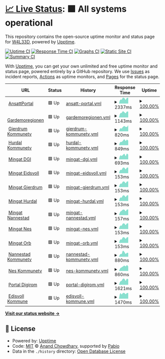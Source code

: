 # [📈 Live Status](https://W4L33D.github.io/DGIURLs): <!--live status--> **🟩 All systems operational**

This repository contains the open-source uptime monitor and status page for [W4L33D](https://W4L33D.github.io/DGIURLs), powered by [Upptime](https://github.com/upptime/upptime).

[![Uptime CI](https://github.com/W4L33D/DGIURLs/workflows/Uptime%20CI/badge.svg)](https://github.com/W4L33D/DGIURLs/actions?query=workflow%3A%22Uptime+CI%22)
[![Response Time CI](https://github.com/W4L33D/DGIURLs/workflows/Response%20Time%20CI/badge.svg)](https://github.com/W4L33D/DGIURLs/actions?query=workflow%3A%22Response+Time+CI%22)
[![Graphs CI](https://github.com/W4L33D/DGIURLs/workflows/Graphs%20CI/badge.svg)](https://github.com/W4L33D/DGIURLs/actions?query=workflow%3A%22Graphs+CI%22)
[![Static Site CI](https://github.com/W4L33D/DGIURLs/workflows/Static%20Site%20CI/badge.svg)](https://github.com/W4L33D/DGIURLs/actions?query=workflow%3A%22Static+Site+CI%22)
[![Summary CI](https://github.com/W4L33D/DGIURLs/workflows/Summary%20CI/badge.svg)](https://github.com/W4L33D/DGIURLs/actions?query=workflow%3A%22Summary+CI%22)

With [Upptime](https://upptime.js.org), you can get your own unlimited and free uptime monitor and status page, powered entirely by a GitHub repository. We use [Issues](https://github.com/W4L33D/DGIURLs/issues) as incident reports, [Actions](https://github.com/W4L33D/DGIURLs/actions) as uptime monitors, and [Pages](https://W4L33D.github.io/DGIURLs) for the status page.

<!--start: status pages-->
<!-- This summary is generated by Upptime (https://github.com/upptime/upptime) -->
<!-- Do not edit this manually, your changes will be overwritten -->
<!-- prettier-ignore -->
| URL | Status | History | Response Time | Uptime |
| --- | ------ | ------- | ------------- | ------ |
| <img alt="" src="https://icons.duckduckgo.com/ip3/ansattportal.dgi.no.ico" height="13"> [AnsattPortal](https://ansattportal.dgi.no/) | 🟩 Up | [ansatt-portal.yml](https://github.com/W4L33D/DGIURLs/commits/HEAD/history/ansatt-portal.yml) | <details><summary><img alt="Response time graph" src="./graphs/ansatt-portal/response-time-week.png" height="20"> 2337ms</summary><br><a href="https://W4L33D.github.io/DGIURLs/history/ansatt-portal"><img alt="Response time 2248" src="https://img.shields.io/endpoint?url=https%3A%2F%2Fraw.githubusercontent.com%2FW4L33D%2FDGIURLs%2FHEAD%2Fapi%2Fansatt-portal%2Fresponse-time.json"></a><br><a href="https://W4L33D.github.io/DGIURLs/history/ansatt-portal"><img alt="24-hour response time 1807" src="https://img.shields.io/endpoint?url=https%3A%2F%2Fraw.githubusercontent.com%2FW4L33D%2FDGIURLs%2FHEAD%2Fapi%2Fansatt-portal%2Fresponse-time-day.json"></a><br><a href="https://W4L33D.github.io/DGIURLs/history/ansatt-portal"><img alt="7-day response time 2337" src="https://img.shields.io/endpoint?url=https%3A%2F%2Fraw.githubusercontent.com%2FW4L33D%2FDGIURLs%2FHEAD%2Fapi%2Fansatt-portal%2Fresponse-time-week.json"></a><br><a href="https://W4L33D.github.io/DGIURLs/history/ansatt-portal"><img alt="30-day response time 2248" src="https://img.shields.io/endpoint?url=https%3A%2F%2Fraw.githubusercontent.com%2FW4L33D%2FDGIURLs%2FHEAD%2Fapi%2Fansatt-portal%2Fresponse-time-month.json"></a><br><a href="https://W4L33D.github.io/DGIURLs/history/ansatt-portal"><img alt="1-year response time 2248" src="https://img.shields.io/endpoint?url=https%3A%2F%2Fraw.githubusercontent.com%2FW4L33D%2FDGIURLs%2FHEAD%2Fapi%2Fansatt-portal%2Fresponse-time-year.json"></a></details> | <details><summary><a href="https://W4L33D.github.io/DGIURLs/history/ansatt-portal">100.00%</a></summary><a href="https://W4L33D.github.io/DGIURLs/history/ansatt-portal"><img alt="All-time uptime 100.00%" src="https://img.shields.io/endpoint?url=https%3A%2F%2Fraw.githubusercontent.com%2FW4L33D%2FDGIURLs%2FHEAD%2Fapi%2Fansatt-portal%2Fuptime.json"></a><br><a href="https://W4L33D.github.io/DGIURLs/history/ansatt-portal"><img alt="24-hour uptime 100.00%" src="https://img.shields.io/endpoint?url=https%3A%2F%2Fraw.githubusercontent.com%2FW4L33D%2FDGIURLs%2FHEAD%2Fapi%2Fansatt-portal%2Fuptime-day.json"></a><br><a href="https://W4L33D.github.io/DGIURLs/history/ansatt-portal"><img alt="7-day uptime 100.00%" src="https://img.shields.io/endpoint?url=https%3A%2F%2Fraw.githubusercontent.com%2FW4L33D%2FDGIURLs%2FHEAD%2Fapi%2Fansatt-portal%2Fuptime-week.json"></a><br><a href="https://W4L33D.github.io/DGIURLs/history/ansatt-portal"><img alt="30-day uptime 100.00%" src="https://img.shields.io/endpoint?url=https%3A%2F%2Fraw.githubusercontent.com%2FW4L33D%2FDGIURLs%2FHEAD%2Fapi%2Fansatt-portal%2Fuptime-month.json"></a><br><a href="https://W4L33D.github.io/DGIURLs/history/ansatt-portal"><img alt="1-year uptime 100.00%" src="https://img.shields.io/endpoint?url=https%3A%2F%2Fraw.githubusercontent.com%2FW4L33D%2FDGIURLs%2FHEAD%2Fapi%2Fansatt-portal%2Fuptime-year.json"></a></details>
| <img alt="" src="https://icons.duckduckgo.com/ip3/gardermoregionen.no.ico" height="13"> [Gardemoregionen](https://gardermoregionen.no/) | 🟩 Up | [gardemoregionen.yml](https://github.com/W4L33D/DGIURLs/commits/HEAD/history/gardemoregionen.yml) | <details><summary><img alt="Response time graph" src="./graphs/gardemoregionen/response-time-week.png" height="20"> 1143ms</summary><br><a href="https://W4L33D.github.io/DGIURLs/history/gardemoregionen"><img alt="Response time 1105" src="https://img.shields.io/endpoint?url=https%3A%2F%2Fraw.githubusercontent.com%2FW4L33D%2FDGIURLs%2FHEAD%2Fapi%2Fgardemoregionen%2Fresponse-time.json"></a><br><a href="https://W4L33D.github.io/DGIURLs/history/gardemoregionen"><img alt="24-hour response time 850" src="https://img.shields.io/endpoint?url=https%3A%2F%2Fraw.githubusercontent.com%2FW4L33D%2FDGIURLs%2FHEAD%2Fapi%2Fgardemoregionen%2Fresponse-time-day.json"></a><br><a href="https://W4L33D.github.io/DGIURLs/history/gardemoregionen"><img alt="7-day response time 1143" src="https://img.shields.io/endpoint?url=https%3A%2F%2Fraw.githubusercontent.com%2FW4L33D%2FDGIURLs%2FHEAD%2Fapi%2Fgardemoregionen%2Fresponse-time-week.json"></a><br><a href="https://W4L33D.github.io/DGIURLs/history/gardemoregionen"><img alt="30-day response time 1105" src="https://img.shields.io/endpoint?url=https%3A%2F%2Fraw.githubusercontent.com%2FW4L33D%2FDGIURLs%2FHEAD%2Fapi%2Fgardemoregionen%2Fresponse-time-month.json"></a><br><a href="https://W4L33D.github.io/DGIURLs/history/gardemoregionen"><img alt="1-year response time 1105" src="https://img.shields.io/endpoint?url=https%3A%2F%2Fraw.githubusercontent.com%2FW4L33D%2FDGIURLs%2FHEAD%2Fapi%2Fgardemoregionen%2Fresponse-time-year.json"></a></details> | <details><summary><a href="https://W4L33D.github.io/DGIURLs/history/gardemoregionen">100.00%</a></summary><a href="https://W4L33D.github.io/DGIURLs/history/gardemoregionen"><img alt="All-time uptime 100.00%" src="https://img.shields.io/endpoint?url=https%3A%2F%2Fraw.githubusercontent.com%2FW4L33D%2FDGIURLs%2FHEAD%2Fapi%2Fgardemoregionen%2Fuptime.json"></a><br><a href="https://W4L33D.github.io/DGIURLs/history/gardemoregionen"><img alt="24-hour uptime 100.00%" src="https://img.shields.io/endpoint?url=https%3A%2F%2Fraw.githubusercontent.com%2FW4L33D%2FDGIURLs%2FHEAD%2Fapi%2Fgardemoregionen%2Fuptime-day.json"></a><br><a href="https://W4L33D.github.io/DGIURLs/history/gardemoregionen"><img alt="7-day uptime 100.00%" src="https://img.shields.io/endpoint?url=https%3A%2F%2Fraw.githubusercontent.com%2FW4L33D%2FDGIURLs%2FHEAD%2Fapi%2Fgardemoregionen%2Fuptime-week.json"></a><br><a href="https://W4L33D.github.io/DGIURLs/history/gardemoregionen"><img alt="30-day uptime 100.00%" src="https://img.shields.io/endpoint?url=https%3A%2F%2Fraw.githubusercontent.com%2FW4L33D%2FDGIURLs%2FHEAD%2Fapi%2Fgardemoregionen%2Fuptime-month.json"></a><br><a href="https://W4L33D.github.io/DGIURLs/history/gardemoregionen"><img alt="1-year uptime 100.00%" src="https://img.shields.io/endpoint?url=https%3A%2F%2Fraw.githubusercontent.com%2FW4L33D%2FDGIURLs%2FHEAD%2Fapi%2Fgardemoregionen%2Fuptime-year.json"></a></details>
| <img alt="" src="https://icons.duckduckgo.com/ip3/gjerdrum.kommunetv.no.ico" height="13"> [Gjerdrum Kommunetv](https://Gjerdrum.kommunetv.no) | 🟩 Up | [gjerdrum-kommunetv.yml](https://github.com/W4L33D/DGIURLs/commits/HEAD/history/gjerdrum-kommunetv.yml) | <details><summary><img alt="Response time graph" src="./graphs/gjerdrum-kommunetv/response-time-week.png" height="20"> 820ms</summary><br><a href="https://W4L33D.github.io/DGIURLs/history/gjerdrum-kommunetv"><img alt="Response time 757" src="https://img.shields.io/endpoint?url=https%3A%2F%2Fraw.githubusercontent.com%2FW4L33D%2FDGIURLs%2FHEAD%2Fapi%2Fgjerdrum-kommunetv%2Fresponse-time.json"></a><br><a href="https://W4L33D.github.io/DGIURLs/history/gjerdrum-kommunetv"><img alt="24-hour response time 502" src="https://img.shields.io/endpoint?url=https%3A%2F%2Fraw.githubusercontent.com%2FW4L33D%2FDGIURLs%2FHEAD%2Fapi%2Fgjerdrum-kommunetv%2Fresponse-time-day.json"></a><br><a href="https://W4L33D.github.io/DGIURLs/history/gjerdrum-kommunetv"><img alt="7-day response time 820" src="https://img.shields.io/endpoint?url=https%3A%2F%2Fraw.githubusercontent.com%2FW4L33D%2FDGIURLs%2FHEAD%2Fapi%2Fgjerdrum-kommunetv%2Fresponse-time-week.json"></a><br><a href="https://W4L33D.github.io/DGIURLs/history/gjerdrum-kommunetv"><img alt="30-day response time 757" src="https://img.shields.io/endpoint?url=https%3A%2F%2Fraw.githubusercontent.com%2FW4L33D%2FDGIURLs%2FHEAD%2Fapi%2Fgjerdrum-kommunetv%2Fresponse-time-month.json"></a><br><a href="https://W4L33D.github.io/DGIURLs/history/gjerdrum-kommunetv"><img alt="1-year response time 757" src="https://img.shields.io/endpoint?url=https%3A%2F%2Fraw.githubusercontent.com%2FW4L33D%2FDGIURLs%2FHEAD%2Fapi%2Fgjerdrum-kommunetv%2Fresponse-time-year.json"></a></details> | <details><summary><a href="https://W4L33D.github.io/DGIURLs/history/gjerdrum-kommunetv">100.00%</a></summary><a href="https://W4L33D.github.io/DGIURLs/history/gjerdrum-kommunetv"><img alt="All-time uptime 100.00%" src="https://img.shields.io/endpoint?url=https%3A%2F%2Fraw.githubusercontent.com%2FW4L33D%2FDGIURLs%2FHEAD%2Fapi%2Fgjerdrum-kommunetv%2Fuptime.json"></a><br><a href="https://W4L33D.github.io/DGIURLs/history/gjerdrum-kommunetv"><img alt="24-hour uptime 100.00%" src="https://img.shields.io/endpoint?url=https%3A%2F%2Fraw.githubusercontent.com%2FW4L33D%2FDGIURLs%2FHEAD%2Fapi%2Fgjerdrum-kommunetv%2Fuptime-day.json"></a><br><a href="https://W4L33D.github.io/DGIURLs/history/gjerdrum-kommunetv"><img alt="7-day uptime 100.00%" src="https://img.shields.io/endpoint?url=https%3A%2F%2Fraw.githubusercontent.com%2FW4L33D%2FDGIURLs%2FHEAD%2Fapi%2Fgjerdrum-kommunetv%2Fuptime-week.json"></a><br><a href="https://W4L33D.github.io/DGIURLs/history/gjerdrum-kommunetv"><img alt="30-day uptime 100.00%" src="https://img.shields.io/endpoint?url=https%3A%2F%2Fraw.githubusercontent.com%2FW4L33D%2FDGIURLs%2FHEAD%2Fapi%2Fgjerdrum-kommunetv%2Fuptime-month.json"></a><br><a href="https://W4L33D.github.io/DGIURLs/history/gjerdrum-kommunetv"><img alt="1-year uptime 100.00%" src="https://img.shields.io/endpoint?url=https%3A%2F%2Fraw.githubusercontent.com%2FW4L33D%2FDGIURLs%2FHEAD%2Fapi%2Fgjerdrum-kommunetv%2Fuptime-year.json"></a></details>
| <img alt="" src="https://icons.duckduckgo.com/ip3/hurdal.kommunetv.no.ico" height="13"> [Hurdal Kommunetv](https://Hurdal.kommunetv.no) | 🟩 Up | [hurdal-kommunetv.yml](https://github.com/W4L33D/DGIURLs/commits/HEAD/history/hurdal-kommunetv.yml) | <details><summary><img alt="Response time graph" src="./graphs/hurdal-kommunetv/response-time-week.png" height="20"> 849ms</summary><br><a href="https://W4L33D.github.io/DGIURLs/history/hurdal-kommunetv"><img alt="Response time 806" src="https://img.shields.io/endpoint?url=https%3A%2F%2Fraw.githubusercontent.com%2FW4L33D%2FDGIURLs%2FHEAD%2Fapi%2Fhurdal-kommunetv%2Fresponse-time.json"></a><br><a href="https://W4L33D.github.io/DGIURLs/history/hurdal-kommunetv"><img alt="24-hour response time 630" src="https://img.shields.io/endpoint?url=https%3A%2F%2Fraw.githubusercontent.com%2FW4L33D%2FDGIURLs%2FHEAD%2Fapi%2Fhurdal-kommunetv%2Fresponse-time-day.json"></a><br><a href="https://W4L33D.github.io/DGIURLs/history/hurdal-kommunetv"><img alt="7-day response time 849" src="https://img.shields.io/endpoint?url=https%3A%2F%2Fraw.githubusercontent.com%2FW4L33D%2FDGIURLs%2FHEAD%2Fapi%2Fhurdal-kommunetv%2Fresponse-time-week.json"></a><br><a href="https://W4L33D.github.io/DGIURLs/history/hurdal-kommunetv"><img alt="30-day response time 806" src="https://img.shields.io/endpoint?url=https%3A%2F%2Fraw.githubusercontent.com%2FW4L33D%2FDGIURLs%2FHEAD%2Fapi%2Fhurdal-kommunetv%2Fresponse-time-month.json"></a><br><a href="https://W4L33D.github.io/DGIURLs/history/hurdal-kommunetv"><img alt="1-year response time 806" src="https://img.shields.io/endpoint?url=https%3A%2F%2Fraw.githubusercontent.com%2FW4L33D%2FDGIURLs%2FHEAD%2Fapi%2Fhurdal-kommunetv%2Fresponse-time-year.json"></a></details> | <details><summary><a href="https://W4L33D.github.io/DGIURLs/history/hurdal-kommunetv">100.00%</a></summary><a href="https://W4L33D.github.io/DGIURLs/history/hurdal-kommunetv"><img alt="All-time uptime 100.00%" src="https://img.shields.io/endpoint?url=https%3A%2F%2Fraw.githubusercontent.com%2FW4L33D%2FDGIURLs%2FHEAD%2Fapi%2Fhurdal-kommunetv%2Fuptime.json"></a><br><a href="https://W4L33D.github.io/DGIURLs/history/hurdal-kommunetv"><img alt="24-hour uptime 100.00%" src="https://img.shields.io/endpoint?url=https%3A%2F%2Fraw.githubusercontent.com%2FW4L33D%2FDGIURLs%2FHEAD%2Fapi%2Fhurdal-kommunetv%2Fuptime-day.json"></a><br><a href="https://W4L33D.github.io/DGIURLs/history/hurdal-kommunetv"><img alt="7-day uptime 100.00%" src="https://img.shields.io/endpoint?url=https%3A%2F%2Fraw.githubusercontent.com%2FW4L33D%2FDGIURLs%2FHEAD%2Fapi%2Fhurdal-kommunetv%2Fuptime-week.json"></a><br><a href="https://W4L33D.github.io/DGIURLs/history/hurdal-kommunetv"><img alt="30-day uptime 100.00%" src="https://img.shields.io/endpoint?url=https%3A%2F%2Fraw.githubusercontent.com%2FW4L33D%2FDGIURLs%2FHEAD%2Fapi%2Fhurdal-kommunetv%2Fuptime-month.json"></a><br><a href="https://W4L33D.github.io/DGIURLs/history/hurdal-kommunetv"><img alt="1-year uptime 100.00%" src="https://img.shields.io/endpoint?url=https%3A%2F%2Fraw.githubusercontent.com%2FW4L33D%2FDGIURLs%2FHEAD%2Fapi%2Fhurdal-kommunetv%2Fuptime-year.json"></a></details>
| <img alt="" src="https://icons.duckduckgo.com/ip3/mingat.dgi.no.ico" height="13"> [Mingat DGI](https://mingat.dgi.no/GatGoDGI/api/v1/ping) | 🟩 Up | [mingat-dgi.yml](https://github.com/W4L33D/DGIURLs/commits/HEAD/history/mingat-dgi.yml) | <details><summary><img alt="Response time graph" src="./graphs/mingat-dgi/response-time-week.png" height="20"> 693ms</summary><br><a href="https://W4L33D.github.io/DGIURLs/history/mingat-dgi"><img alt="Response time 691" src="https://img.shields.io/endpoint?url=https%3A%2F%2Fraw.githubusercontent.com%2FW4L33D%2FDGIURLs%2FHEAD%2Fapi%2Fmingat-dgi%2Fresponse-time.json"></a><br><a href="https://W4L33D.github.io/DGIURLs/history/mingat-dgi"><img alt="24-hour response time 530" src="https://img.shields.io/endpoint?url=https%3A%2F%2Fraw.githubusercontent.com%2FW4L33D%2FDGIURLs%2FHEAD%2Fapi%2Fmingat-dgi%2Fresponse-time-day.json"></a><br><a href="https://W4L33D.github.io/DGIURLs/history/mingat-dgi"><img alt="7-day response time 693" src="https://img.shields.io/endpoint?url=https%3A%2F%2Fraw.githubusercontent.com%2FW4L33D%2FDGIURLs%2FHEAD%2Fapi%2Fmingat-dgi%2Fresponse-time-week.json"></a><br><a href="https://W4L33D.github.io/DGIURLs/history/mingat-dgi"><img alt="30-day response time 691" src="https://img.shields.io/endpoint?url=https%3A%2F%2Fraw.githubusercontent.com%2FW4L33D%2FDGIURLs%2FHEAD%2Fapi%2Fmingat-dgi%2Fresponse-time-month.json"></a><br><a href="https://W4L33D.github.io/DGIURLs/history/mingat-dgi"><img alt="1-year response time 691" src="https://img.shields.io/endpoint?url=https%3A%2F%2Fraw.githubusercontent.com%2FW4L33D%2FDGIURLs%2FHEAD%2Fapi%2Fmingat-dgi%2Fresponse-time-year.json"></a></details> | <details><summary><a href="https://W4L33D.github.io/DGIURLs/history/mingat-dgi">100.00%</a></summary><a href="https://W4L33D.github.io/DGIURLs/history/mingat-dgi"><img alt="All-time uptime 100.00%" src="https://img.shields.io/endpoint?url=https%3A%2F%2Fraw.githubusercontent.com%2FW4L33D%2FDGIURLs%2FHEAD%2Fapi%2Fmingat-dgi%2Fuptime.json"></a><br><a href="https://W4L33D.github.io/DGIURLs/history/mingat-dgi"><img alt="24-hour uptime 100.00%" src="https://img.shields.io/endpoint?url=https%3A%2F%2Fraw.githubusercontent.com%2FW4L33D%2FDGIURLs%2FHEAD%2Fapi%2Fmingat-dgi%2Fuptime-day.json"></a><br><a href="https://W4L33D.github.io/DGIURLs/history/mingat-dgi"><img alt="7-day uptime 100.00%" src="https://img.shields.io/endpoint?url=https%3A%2F%2Fraw.githubusercontent.com%2FW4L33D%2FDGIURLs%2FHEAD%2Fapi%2Fmingat-dgi%2Fuptime-week.json"></a><br><a href="https://W4L33D.github.io/DGIURLs/history/mingat-dgi"><img alt="30-day uptime 100.00%" src="https://img.shields.io/endpoint?url=https%3A%2F%2Fraw.githubusercontent.com%2FW4L33D%2FDGIURLs%2FHEAD%2Fapi%2Fmingat-dgi%2Fuptime-month.json"></a><br><a href="https://W4L33D.github.io/DGIURLs/history/mingat-dgi"><img alt="1-year uptime 100.00%" src="https://img.shields.io/endpoint?url=https%3A%2F%2Fraw.githubusercontent.com%2FW4L33D%2FDGIURLs%2FHEAD%2Fapi%2Fmingat-dgi%2Fuptime-year.json"></a></details>
| <img alt="" src="https://icons.duckduckgo.com/ip3/mingat.dgi.no.ico" height="13"> [Mingat Eidsvoll](https://mingat.dgi.no/GatGoEid/api/v1/ping) | 🟩 Up | [mingat-eidsvoll.yml](https://github.com/W4L33D/DGIURLs/commits/HEAD/history/mingat-eidsvoll.yml) | <details><summary><img alt="Response time graph" src="./graphs/mingat-eidsvoll/response-time-week.png" height="20"> 153ms</summary><br><a href="https://W4L33D.github.io/DGIURLs/history/mingat-eidsvoll"><img alt="Response time 143" src="https://img.shields.io/endpoint?url=https%3A%2F%2Fraw.githubusercontent.com%2FW4L33D%2FDGIURLs%2FHEAD%2Fapi%2Fmingat-eidsvoll%2Fresponse-time.json"></a><br><a href="https://W4L33D.github.io/DGIURLs/history/mingat-eidsvoll"><img alt="24-hour response time 128" src="https://img.shields.io/endpoint?url=https%3A%2F%2Fraw.githubusercontent.com%2FW4L33D%2FDGIURLs%2FHEAD%2Fapi%2Fmingat-eidsvoll%2Fresponse-time-day.json"></a><br><a href="https://W4L33D.github.io/DGIURLs/history/mingat-eidsvoll"><img alt="7-day response time 153" src="https://img.shields.io/endpoint?url=https%3A%2F%2Fraw.githubusercontent.com%2FW4L33D%2FDGIURLs%2FHEAD%2Fapi%2Fmingat-eidsvoll%2Fresponse-time-week.json"></a><br><a href="https://W4L33D.github.io/DGIURLs/history/mingat-eidsvoll"><img alt="30-day response time 143" src="https://img.shields.io/endpoint?url=https%3A%2F%2Fraw.githubusercontent.com%2FW4L33D%2FDGIURLs%2FHEAD%2Fapi%2Fmingat-eidsvoll%2Fresponse-time-month.json"></a><br><a href="https://W4L33D.github.io/DGIURLs/history/mingat-eidsvoll"><img alt="1-year response time 143" src="https://img.shields.io/endpoint?url=https%3A%2F%2Fraw.githubusercontent.com%2FW4L33D%2FDGIURLs%2FHEAD%2Fapi%2Fmingat-eidsvoll%2Fresponse-time-year.json"></a></details> | <details><summary><a href="https://W4L33D.github.io/DGIURLs/history/mingat-eidsvoll">100.00%</a></summary><a href="https://W4L33D.github.io/DGIURLs/history/mingat-eidsvoll"><img alt="All-time uptime 100.00%" src="https://img.shields.io/endpoint?url=https%3A%2F%2Fraw.githubusercontent.com%2FW4L33D%2FDGIURLs%2FHEAD%2Fapi%2Fmingat-eidsvoll%2Fuptime.json"></a><br><a href="https://W4L33D.github.io/DGIURLs/history/mingat-eidsvoll"><img alt="24-hour uptime 100.00%" src="https://img.shields.io/endpoint?url=https%3A%2F%2Fraw.githubusercontent.com%2FW4L33D%2FDGIURLs%2FHEAD%2Fapi%2Fmingat-eidsvoll%2Fuptime-day.json"></a><br><a href="https://W4L33D.github.io/DGIURLs/history/mingat-eidsvoll"><img alt="7-day uptime 100.00%" src="https://img.shields.io/endpoint?url=https%3A%2F%2Fraw.githubusercontent.com%2FW4L33D%2FDGIURLs%2FHEAD%2Fapi%2Fmingat-eidsvoll%2Fuptime-week.json"></a><br><a href="https://W4L33D.github.io/DGIURLs/history/mingat-eidsvoll"><img alt="30-day uptime 100.00%" src="https://img.shields.io/endpoint?url=https%3A%2F%2Fraw.githubusercontent.com%2FW4L33D%2FDGIURLs%2FHEAD%2Fapi%2Fmingat-eidsvoll%2Fuptime-month.json"></a><br><a href="https://W4L33D.github.io/DGIURLs/history/mingat-eidsvoll"><img alt="1-year uptime 100.00%" src="https://img.shields.io/endpoint?url=https%3A%2F%2Fraw.githubusercontent.com%2FW4L33D%2FDGIURLs%2FHEAD%2Fapi%2Fmingat-eidsvoll%2Fuptime-year.json"></a></details>
| <img alt="" src="https://icons.duckduckgo.com/ip3/mingat.dgi.no.ico" height="13"> [Mingat Gjerdrum](https://mingat.dgi.no/GatGoGje/api/v1/ping) | 🟩 Up | [mingat-gjerdrum.yml](https://github.com/W4L33D/DGIURLs/commits/HEAD/history/mingat-gjerdrum.yml) | <details><summary><img alt="Response time graph" src="./graphs/mingat-gjerdrum/response-time-week.png" height="20"> 153ms</summary><br><a href="https://W4L33D.github.io/DGIURLs/history/mingat-gjerdrum"><img alt="Response time 143" src="https://img.shields.io/endpoint?url=https%3A%2F%2Fraw.githubusercontent.com%2FW4L33D%2FDGIURLs%2FHEAD%2Fapi%2Fmingat-gjerdrum%2Fresponse-time.json"></a><br><a href="https://W4L33D.github.io/DGIURLs/history/mingat-gjerdrum"><img alt="24-hour response time 126" src="https://img.shields.io/endpoint?url=https%3A%2F%2Fraw.githubusercontent.com%2FW4L33D%2FDGIURLs%2FHEAD%2Fapi%2Fmingat-gjerdrum%2Fresponse-time-day.json"></a><br><a href="https://W4L33D.github.io/DGIURLs/history/mingat-gjerdrum"><img alt="7-day response time 153" src="https://img.shields.io/endpoint?url=https%3A%2F%2Fraw.githubusercontent.com%2FW4L33D%2FDGIURLs%2FHEAD%2Fapi%2Fmingat-gjerdrum%2Fresponse-time-week.json"></a><br><a href="https://W4L33D.github.io/DGIURLs/history/mingat-gjerdrum"><img alt="30-day response time 143" src="https://img.shields.io/endpoint?url=https%3A%2F%2Fraw.githubusercontent.com%2FW4L33D%2FDGIURLs%2FHEAD%2Fapi%2Fmingat-gjerdrum%2Fresponse-time-month.json"></a><br><a href="https://W4L33D.github.io/DGIURLs/history/mingat-gjerdrum"><img alt="1-year response time 143" src="https://img.shields.io/endpoint?url=https%3A%2F%2Fraw.githubusercontent.com%2FW4L33D%2FDGIURLs%2FHEAD%2Fapi%2Fmingat-gjerdrum%2Fresponse-time-year.json"></a></details> | <details><summary><a href="https://W4L33D.github.io/DGIURLs/history/mingat-gjerdrum">100.00%</a></summary><a href="https://W4L33D.github.io/DGIURLs/history/mingat-gjerdrum"><img alt="All-time uptime 100.00%" src="https://img.shields.io/endpoint?url=https%3A%2F%2Fraw.githubusercontent.com%2FW4L33D%2FDGIURLs%2FHEAD%2Fapi%2Fmingat-gjerdrum%2Fuptime.json"></a><br><a href="https://W4L33D.github.io/DGIURLs/history/mingat-gjerdrum"><img alt="24-hour uptime 100.00%" src="https://img.shields.io/endpoint?url=https%3A%2F%2Fraw.githubusercontent.com%2FW4L33D%2FDGIURLs%2FHEAD%2Fapi%2Fmingat-gjerdrum%2Fuptime-day.json"></a><br><a href="https://W4L33D.github.io/DGIURLs/history/mingat-gjerdrum"><img alt="7-day uptime 100.00%" src="https://img.shields.io/endpoint?url=https%3A%2F%2Fraw.githubusercontent.com%2FW4L33D%2FDGIURLs%2FHEAD%2Fapi%2Fmingat-gjerdrum%2Fuptime-week.json"></a><br><a href="https://W4L33D.github.io/DGIURLs/history/mingat-gjerdrum"><img alt="30-day uptime 100.00%" src="https://img.shields.io/endpoint?url=https%3A%2F%2Fraw.githubusercontent.com%2FW4L33D%2FDGIURLs%2FHEAD%2Fapi%2Fmingat-gjerdrum%2Fuptime-month.json"></a><br><a href="https://W4L33D.github.io/DGIURLs/history/mingat-gjerdrum"><img alt="1-year uptime 100.00%" src="https://img.shields.io/endpoint?url=https%3A%2F%2Fraw.githubusercontent.com%2FW4L33D%2FDGIURLs%2FHEAD%2Fapi%2Fmingat-gjerdrum%2Fuptime-year.json"></a></details>
| <img alt="" src="https://icons.duckduckgo.com/ip3/mingat.dgi.no.ico" height="13"> [Mingat Hurdal](https://mingat.dgi.no/GatGoHur/api/v1/ping) | 🟩 Up | [mingat-hurdal.yml](https://github.com/W4L33D/DGIURLs/commits/HEAD/history/mingat-hurdal.yml) | <details><summary><img alt="Response time graph" src="./graphs/mingat-hurdal/response-time-week.png" height="20"> 153ms</summary><br><a href="https://W4L33D.github.io/DGIURLs/history/mingat-hurdal"><img alt="Response time 144" src="https://img.shields.io/endpoint?url=https%3A%2F%2Fraw.githubusercontent.com%2FW4L33D%2FDGIURLs%2FHEAD%2Fapi%2Fmingat-hurdal%2Fresponse-time.json"></a><br><a href="https://W4L33D.github.io/DGIURLs/history/mingat-hurdal"><img alt="24-hour response time 127" src="https://img.shields.io/endpoint?url=https%3A%2F%2Fraw.githubusercontent.com%2FW4L33D%2FDGIURLs%2FHEAD%2Fapi%2Fmingat-hurdal%2Fresponse-time-day.json"></a><br><a href="https://W4L33D.github.io/DGIURLs/history/mingat-hurdal"><img alt="7-day response time 153" src="https://img.shields.io/endpoint?url=https%3A%2F%2Fraw.githubusercontent.com%2FW4L33D%2FDGIURLs%2FHEAD%2Fapi%2Fmingat-hurdal%2Fresponse-time-week.json"></a><br><a href="https://W4L33D.github.io/DGIURLs/history/mingat-hurdal"><img alt="30-day response time 144" src="https://img.shields.io/endpoint?url=https%3A%2F%2Fraw.githubusercontent.com%2FW4L33D%2FDGIURLs%2FHEAD%2Fapi%2Fmingat-hurdal%2Fresponse-time-month.json"></a><br><a href="https://W4L33D.github.io/DGIURLs/history/mingat-hurdal"><img alt="1-year response time 144" src="https://img.shields.io/endpoint?url=https%3A%2F%2Fraw.githubusercontent.com%2FW4L33D%2FDGIURLs%2FHEAD%2Fapi%2Fmingat-hurdal%2Fresponse-time-year.json"></a></details> | <details><summary><a href="https://W4L33D.github.io/DGIURLs/history/mingat-hurdal">100.00%</a></summary><a href="https://W4L33D.github.io/DGIURLs/history/mingat-hurdal"><img alt="All-time uptime 100.00%" src="https://img.shields.io/endpoint?url=https%3A%2F%2Fraw.githubusercontent.com%2FW4L33D%2FDGIURLs%2FHEAD%2Fapi%2Fmingat-hurdal%2Fuptime.json"></a><br><a href="https://W4L33D.github.io/DGIURLs/history/mingat-hurdal"><img alt="24-hour uptime 100.00%" src="https://img.shields.io/endpoint?url=https%3A%2F%2Fraw.githubusercontent.com%2FW4L33D%2FDGIURLs%2FHEAD%2Fapi%2Fmingat-hurdal%2Fuptime-day.json"></a><br><a href="https://W4L33D.github.io/DGIURLs/history/mingat-hurdal"><img alt="7-day uptime 100.00%" src="https://img.shields.io/endpoint?url=https%3A%2F%2Fraw.githubusercontent.com%2FW4L33D%2FDGIURLs%2FHEAD%2Fapi%2Fmingat-hurdal%2Fuptime-week.json"></a><br><a href="https://W4L33D.github.io/DGIURLs/history/mingat-hurdal"><img alt="30-day uptime 100.00%" src="https://img.shields.io/endpoint?url=https%3A%2F%2Fraw.githubusercontent.com%2FW4L33D%2FDGIURLs%2FHEAD%2Fapi%2Fmingat-hurdal%2Fuptime-month.json"></a><br><a href="https://W4L33D.github.io/DGIURLs/history/mingat-hurdal"><img alt="1-year uptime 100.00%" src="https://img.shields.io/endpoint?url=https%3A%2F%2Fraw.githubusercontent.com%2FW4L33D%2FDGIURLs%2FHEAD%2Fapi%2Fmingat-hurdal%2Fuptime-year.json"></a></details>
| <img alt="" src="https://icons.duckduckgo.com/ip3/mingat.dgi.no.ico" height="13"> [Mingat Nannestad](https://mingat.dgi.no/GatGoNan/api/v1/ping) | 🟩 Up | [mingat-nannestad.yml](https://github.com/W4L33D/DGIURLs/commits/HEAD/history/mingat-nannestad.yml) | <details><summary><img alt="Response time graph" src="./graphs/mingat-nannestad/response-time-week.png" height="20"> 157ms</summary><br><a href="https://W4L33D.github.io/DGIURLs/history/mingat-nannestad"><img alt="Response time 145" src="https://img.shields.io/endpoint?url=https%3A%2F%2Fraw.githubusercontent.com%2FW4L33D%2FDGIURLs%2FHEAD%2Fapi%2Fmingat-nannestad%2Fresponse-time.json"></a><br><a href="https://W4L33D.github.io/DGIURLs/history/mingat-nannestad"><img alt="24-hour response time 126" src="https://img.shields.io/endpoint?url=https%3A%2F%2Fraw.githubusercontent.com%2FW4L33D%2FDGIURLs%2FHEAD%2Fapi%2Fmingat-nannestad%2Fresponse-time-day.json"></a><br><a href="https://W4L33D.github.io/DGIURLs/history/mingat-nannestad"><img alt="7-day response time 157" src="https://img.shields.io/endpoint?url=https%3A%2F%2Fraw.githubusercontent.com%2FW4L33D%2FDGIURLs%2FHEAD%2Fapi%2Fmingat-nannestad%2Fresponse-time-week.json"></a><br><a href="https://W4L33D.github.io/DGIURLs/history/mingat-nannestad"><img alt="30-day response time 145" src="https://img.shields.io/endpoint?url=https%3A%2F%2Fraw.githubusercontent.com%2FW4L33D%2FDGIURLs%2FHEAD%2Fapi%2Fmingat-nannestad%2Fresponse-time-month.json"></a><br><a href="https://W4L33D.github.io/DGIURLs/history/mingat-nannestad"><img alt="1-year response time 145" src="https://img.shields.io/endpoint?url=https%3A%2F%2Fraw.githubusercontent.com%2FW4L33D%2FDGIURLs%2FHEAD%2Fapi%2Fmingat-nannestad%2Fresponse-time-year.json"></a></details> | <details><summary><a href="https://W4L33D.github.io/DGIURLs/history/mingat-nannestad">100.00%</a></summary><a href="https://W4L33D.github.io/DGIURLs/history/mingat-nannestad"><img alt="All-time uptime 100.00%" src="https://img.shields.io/endpoint?url=https%3A%2F%2Fraw.githubusercontent.com%2FW4L33D%2FDGIURLs%2FHEAD%2Fapi%2Fmingat-nannestad%2Fuptime.json"></a><br><a href="https://W4L33D.github.io/DGIURLs/history/mingat-nannestad"><img alt="24-hour uptime 100.00%" src="https://img.shields.io/endpoint?url=https%3A%2F%2Fraw.githubusercontent.com%2FW4L33D%2FDGIURLs%2FHEAD%2Fapi%2Fmingat-nannestad%2Fuptime-day.json"></a><br><a href="https://W4L33D.github.io/DGIURLs/history/mingat-nannestad"><img alt="7-day uptime 100.00%" src="https://img.shields.io/endpoint?url=https%3A%2F%2Fraw.githubusercontent.com%2FW4L33D%2FDGIURLs%2FHEAD%2Fapi%2Fmingat-nannestad%2Fuptime-week.json"></a><br><a href="https://W4L33D.github.io/DGIURLs/history/mingat-nannestad"><img alt="30-day uptime 100.00%" src="https://img.shields.io/endpoint?url=https%3A%2F%2Fraw.githubusercontent.com%2FW4L33D%2FDGIURLs%2FHEAD%2Fapi%2Fmingat-nannestad%2Fuptime-month.json"></a><br><a href="https://W4L33D.github.io/DGIURLs/history/mingat-nannestad"><img alt="1-year uptime 100.00%" src="https://img.shields.io/endpoint?url=https%3A%2F%2Fraw.githubusercontent.com%2FW4L33D%2FDGIURLs%2FHEAD%2Fapi%2Fmingat-nannestad%2Fuptime-year.json"></a></details>
| <img alt="" src="https://icons.duckduckgo.com/ip3/mingat.dgi.no.ico" height="13"> [Mingat Nes](https://mingat.dgi.no/GatGoNes/api/v1/ping) | 🟩 Up | [mingat-nes.yml](https://github.com/W4L33D/DGIURLs/commits/HEAD/history/mingat-nes.yml) | <details><summary><img alt="Response time graph" src="./graphs/mingat-nes/response-time-week.png" height="20"> 153ms</summary><br><a href="https://W4L33D.github.io/DGIURLs/history/mingat-nes"><img alt="Response time 145" src="https://img.shields.io/endpoint?url=https%3A%2F%2Fraw.githubusercontent.com%2FW4L33D%2FDGIURLs%2FHEAD%2Fapi%2Fmingat-nes%2Fresponse-time.json"></a><br><a href="https://W4L33D.github.io/DGIURLs/history/mingat-nes"><img alt="24-hour response time 126" src="https://img.shields.io/endpoint?url=https%3A%2F%2Fraw.githubusercontent.com%2FW4L33D%2FDGIURLs%2FHEAD%2Fapi%2Fmingat-nes%2Fresponse-time-day.json"></a><br><a href="https://W4L33D.github.io/DGIURLs/history/mingat-nes"><img alt="7-day response time 153" src="https://img.shields.io/endpoint?url=https%3A%2F%2Fraw.githubusercontent.com%2FW4L33D%2FDGIURLs%2FHEAD%2Fapi%2Fmingat-nes%2Fresponse-time-week.json"></a><br><a href="https://W4L33D.github.io/DGIURLs/history/mingat-nes"><img alt="30-day response time 145" src="https://img.shields.io/endpoint?url=https%3A%2F%2Fraw.githubusercontent.com%2FW4L33D%2FDGIURLs%2FHEAD%2Fapi%2Fmingat-nes%2Fresponse-time-month.json"></a><br><a href="https://W4L33D.github.io/DGIURLs/history/mingat-nes"><img alt="1-year response time 145" src="https://img.shields.io/endpoint?url=https%3A%2F%2Fraw.githubusercontent.com%2FW4L33D%2FDGIURLs%2FHEAD%2Fapi%2Fmingat-nes%2Fresponse-time-year.json"></a></details> | <details><summary><a href="https://W4L33D.github.io/DGIURLs/history/mingat-nes">100.00%</a></summary><a href="https://W4L33D.github.io/DGIURLs/history/mingat-nes"><img alt="All-time uptime 100.00%" src="https://img.shields.io/endpoint?url=https%3A%2F%2Fraw.githubusercontent.com%2FW4L33D%2FDGIURLs%2FHEAD%2Fapi%2Fmingat-nes%2Fuptime.json"></a><br><a href="https://W4L33D.github.io/DGIURLs/history/mingat-nes"><img alt="24-hour uptime 100.00%" src="https://img.shields.io/endpoint?url=https%3A%2F%2Fraw.githubusercontent.com%2FW4L33D%2FDGIURLs%2FHEAD%2Fapi%2Fmingat-nes%2Fuptime-day.json"></a><br><a href="https://W4L33D.github.io/DGIURLs/history/mingat-nes"><img alt="7-day uptime 100.00%" src="https://img.shields.io/endpoint?url=https%3A%2F%2Fraw.githubusercontent.com%2FW4L33D%2FDGIURLs%2FHEAD%2Fapi%2Fmingat-nes%2Fuptime-week.json"></a><br><a href="https://W4L33D.github.io/DGIURLs/history/mingat-nes"><img alt="30-day uptime 100.00%" src="https://img.shields.io/endpoint?url=https%3A%2F%2Fraw.githubusercontent.com%2FW4L33D%2FDGIURLs%2FHEAD%2Fapi%2Fmingat-nes%2Fuptime-month.json"></a><br><a href="https://W4L33D.github.io/DGIURLs/history/mingat-nes"><img alt="1-year uptime 100.00%" src="https://img.shields.io/endpoint?url=https%3A%2F%2Fraw.githubusercontent.com%2FW4L33D%2FDGIURLs%2FHEAD%2Fapi%2Fmingat-nes%2Fuptime-year.json"></a></details>
| <img alt="" src="https://icons.duckduckgo.com/ip3/mingat.dgi.no.ico" height="13"> [Mingat Orb](https://mingat.dgi.no/GatGoOrb/api/v1/ping) | 🟩 Up | [mingat-orb.yml](https://github.com/W4L33D/DGIURLs/commits/HEAD/history/mingat-orb.yml) | <details><summary><img alt="Response time graph" src="./graphs/mingat-orb/response-time-week.png" height="20"> 153ms</summary><br><a href="https://W4L33D.github.io/DGIURLs/history/mingat-orb"><img alt="Response time 144" src="https://img.shields.io/endpoint?url=https%3A%2F%2Fraw.githubusercontent.com%2FW4L33D%2FDGIURLs%2FHEAD%2Fapi%2Fmingat-orb%2Fresponse-time.json"></a><br><a href="https://W4L33D.github.io/DGIURLs/history/mingat-orb"><img alt="24-hour response time 127" src="https://img.shields.io/endpoint?url=https%3A%2F%2Fraw.githubusercontent.com%2FW4L33D%2FDGIURLs%2FHEAD%2Fapi%2Fmingat-orb%2Fresponse-time-day.json"></a><br><a href="https://W4L33D.github.io/DGIURLs/history/mingat-orb"><img alt="7-day response time 153" src="https://img.shields.io/endpoint?url=https%3A%2F%2Fraw.githubusercontent.com%2FW4L33D%2FDGIURLs%2FHEAD%2Fapi%2Fmingat-orb%2Fresponse-time-week.json"></a><br><a href="https://W4L33D.github.io/DGIURLs/history/mingat-orb"><img alt="30-day response time 144" src="https://img.shields.io/endpoint?url=https%3A%2F%2Fraw.githubusercontent.com%2FW4L33D%2FDGIURLs%2FHEAD%2Fapi%2Fmingat-orb%2Fresponse-time-month.json"></a><br><a href="https://W4L33D.github.io/DGIURLs/history/mingat-orb"><img alt="1-year response time 144" src="https://img.shields.io/endpoint?url=https%3A%2F%2Fraw.githubusercontent.com%2FW4L33D%2FDGIURLs%2FHEAD%2Fapi%2Fmingat-orb%2Fresponse-time-year.json"></a></details> | <details><summary><a href="https://W4L33D.github.io/DGIURLs/history/mingat-orb">100.00%</a></summary><a href="https://W4L33D.github.io/DGIURLs/history/mingat-orb"><img alt="All-time uptime 100.00%" src="https://img.shields.io/endpoint?url=https%3A%2F%2Fraw.githubusercontent.com%2FW4L33D%2FDGIURLs%2FHEAD%2Fapi%2Fmingat-orb%2Fuptime.json"></a><br><a href="https://W4L33D.github.io/DGIURLs/history/mingat-orb"><img alt="24-hour uptime 100.00%" src="https://img.shields.io/endpoint?url=https%3A%2F%2Fraw.githubusercontent.com%2FW4L33D%2FDGIURLs%2FHEAD%2Fapi%2Fmingat-orb%2Fuptime-day.json"></a><br><a href="https://W4L33D.github.io/DGIURLs/history/mingat-orb"><img alt="7-day uptime 100.00%" src="https://img.shields.io/endpoint?url=https%3A%2F%2Fraw.githubusercontent.com%2FW4L33D%2FDGIURLs%2FHEAD%2Fapi%2Fmingat-orb%2Fuptime-week.json"></a><br><a href="https://W4L33D.github.io/DGIURLs/history/mingat-orb"><img alt="30-day uptime 100.00%" src="https://img.shields.io/endpoint?url=https%3A%2F%2Fraw.githubusercontent.com%2FW4L33D%2FDGIURLs%2FHEAD%2Fapi%2Fmingat-orb%2Fuptime-month.json"></a><br><a href="https://W4L33D.github.io/DGIURLs/history/mingat-orb"><img alt="1-year uptime 100.00%" src="https://img.shields.io/endpoint?url=https%3A%2F%2Fraw.githubusercontent.com%2FW4L33D%2FDGIURLs%2FHEAD%2Fapi%2Fmingat-orb%2Fuptime-year.json"></a></details>
| <img alt="" src="https://icons.duckduckgo.com/ip3/nannestad.kommunetv.no.ico" height="13"> [Nannestad Kommunetv](https://Nannestad.kommunetv.no) | 🟩 Up | [nannestad-kommunetv.yml](https://github.com/W4L33D/DGIURLs/commits/HEAD/history/nannestad-kommunetv.yml) | <details><summary><img alt="Response time graph" src="./graphs/nannestad-kommunetv/response-time-week.png" height="20"> 880ms</summary><br><a href="https://W4L33D.github.io/DGIURLs/history/nannestad-kommunetv"><img alt="Response time 812" src="https://img.shields.io/endpoint?url=https%3A%2F%2Fraw.githubusercontent.com%2FW4L33D%2FDGIURLs%2FHEAD%2Fapi%2Fnannestad-kommunetv%2Fresponse-time.json"></a><br><a href="https://W4L33D.github.io/DGIURLs/history/nannestad-kommunetv"><img alt="24-hour response time 768" src="https://img.shields.io/endpoint?url=https%3A%2F%2Fraw.githubusercontent.com%2FW4L33D%2FDGIURLs%2FHEAD%2Fapi%2Fnannestad-kommunetv%2Fresponse-time-day.json"></a><br><a href="https://W4L33D.github.io/DGIURLs/history/nannestad-kommunetv"><img alt="7-day response time 880" src="https://img.shields.io/endpoint?url=https%3A%2F%2Fraw.githubusercontent.com%2FW4L33D%2FDGIURLs%2FHEAD%2Fapi%2Fnannestad-kommunetv%2Fresponse-time-week.json"></a><br><a href="https://W4L33D.github.io/DGIURLs/history/nannestad-kommunetv"><img alt="30-day response time 812" src="https://img.shields.io/endpoint?url=https%3A%2F%2Fraw.githubusercontent.com%2FW4L33D%2FDGIURLs%2FHEAD%2Fapi%2Fnannestad-kommunetv%2Fresponse-time-month.json"></a><br><a href="https://W4L33D.github.io/DGIURLs/history/nannestad-kommunetv"><img alt="1-year response time 812" src="https://img.shields.io/endpoint?url=https%3A%2F%2Fraw.githubusercontent.com%2FW4L33D%2FDGIURLs%2FHEAD%2Fapi%2Fnannestad-kommunetv%2Fresponse-time-year.json"></a></details> | <details><summary><a href="https://W4L33D.github.io/DGIURLs/history/nannestad-kommunetv">100.00%</a></summary><a href="https://W4L33D.github.io/DGIURLs/history/nannestad-kommunetv"><img alt="All-time uptime 100.00%" src="https://img.shields.io/endpoint?url=https%3A%2F%2Fraw.githubusercontent.com%2FW4L33D%2FDGIURLs%2FHEAD%2Fapi%2Fnannestad-kommunetv%2Fuptime.json"></a><br><a href="https://W4L33D.github.io/DGIURLs/history/nannestad-kommunetv"><img alt="24-hour uptime 100.00%" src="https://img.shields.io/endpoint?url=https%3A%2F%2Fraw.githubusercontent.com%2FW4L33D%2FDGIURLs%2FHEAD%2Fapi%2Fnannestad-kommunetv%2Fuptime-day.json"></a><br><a href="https://W4L33D.github.io/DGIURLs/history/nannestad-kommunetv"><img alt="7-day uptime 100.00%" src="https://img.shields.io/endpoint?url=https%3A%2F%2Fraw.githubusercontent.com%2FW4L33D%2FDGIURLs%2FHEAD%2Fapi%2Fnannestad-kommunetv%2Fuptime-week.json"></a><br><a href="https://W4L33D.github.io/DGIURLs/history/nannestad-kommunetv"><img alt="30-day uptime 100.00%" src="https://img.shields.io/endpoint?url=https%3A%2F%2Fraw.githubusercontent.com%2FW4L33D%2FDGIURLs%2FHEAD%2Fapi%2Fnannestad-kommunetv%2Fuptime-month.json"></a><br><a href="https://W4L33D.github.io/DGIURLs/history/nannestad-kommunetv"><img alt="1-year uptime 100.00%" src="https://img.shields.io/endpoint?url=https%3A%2F%2Fraw.githubusercontent.com%2FW4L33D%2FDGIURLs%2FHEAD%2Fapi%2Fnannestad-kommunetv%2Fuptime-year.json"></a></details>
| <img alt="" src="https://icons.duckduckgo.com/ip3/nes.kommunetv.no.ico" height="13"> [Nes Kommunetv](https://nes.kommunetv.no) | 🟩 Up | [nes-kommunetv.yml](https://github.com/W4L33D/DGIURLs/commits/HEAD/history/nes-kommunetv.yml) | <details><summary><img alt="Response time graph" src="./graphs/nes-kommunetv/response-time-week.png" height="20"> 860ms</summary><br><a href="https://W4L33D.github.io/DGIURLs/history/nes-kommunetv"><img alt="Response time 778" src="https://img.shields.io/endpoint?url=https%3A%2F%2Fraw.githubusercontent.com%2FW4L33D%2FDGIURLs%2FHEAD%2Fapi%2Fnes-kommunetv%2Fresponse-time.json"></a><br><a href="https://W4L33D.github.io/DGIURLs/history/nes-kommunetv"><img alt="24-hour response time 627" src="https://img.shields.io/endpoint?url=https%3A%2F%2Fraw.githubusercontent.com%2FW4L33D%2FDGIURLs%2FHEAD%2Fapi%2Fnes-kommunetv%2Fresponse-time-day.json"></a><br><a href="https://W4L33D.github.io/DGIURLs/history/nes-kommunetv"><img alt="7-day response time 860" src="https://img.shields.io/endpoint?url=https%3A%2F%2Fraw.githubusercontent.com%2FW4L33D%2FDGIURLs%2FHEAD%2Fapi%2Fnes-kommunetv%2Fresponse-time-week.json"></a><br><a href="https://W4L33D.github.io/DGIURLs/history/nes-kommunetv"><img alt="30-day response time 778" src="https://img.shields.io/endpoint?url=https%3A%2F%2Fraw.githubusercontent.com%2FW4L33D%2FDGIURLs%2FHEAD%2Fapi%2Fnes-kommunetv%2Fresponse-time-month.json"></a><br><a href="https://W4L33D.github.io/DGIURLs/history/nes-kommunetv"><img alt="1-year response time 778" src="https://img.shields.io/endpoint?url=https%3A%2F%2Fraw.githubusercontent.com%2FW4L33D%2FDGIURLs%2FHEAD%2Fapi%2Fnes-kommunetv%2Fresponse-time-year.json"></a></details> | <details><summary><a href="https://W4L33D.github.io/DGIURLs/history/nes-kommunetv">100.00%</a></summary><a href="https://W4L33D.github.io/DGIURLs/history/nes-kommunetv"><img alt="All-time uptime 100.00%" src="https://img.shields.io/endpoint?url=https%3A%2F%2Fraw.githubusercontent.com%2FW4L33D%2FDGIURLs%2FHEAD%2Fapi%2Fnes-kommunetv%2Fuptime.json"></a><br><a href="https://W4L33D.github.io/DGIURLs/history/nes-kommunetv"><img alt="24-hour uptime 100.00%" src="https://img.shields.io/endpoint?url=https%3A%2F%2Fraw.githubusercontent.com%2FW4L33D%2FDGIURLs%2FHEAD%2Fapi%2Fnes-kommunetv%2Fuptime-day.json"></a><br><a href="https://W4L33D.github.io/DGIURLs/history/nes-kommunetv"><img alt="7-day uptime 100.00%" src="https://img.shields.io/endpoint?url=https%3A%2F%2Fraw.githubusercontent.com%2FW4L33D%2FDGIURLs%2FHEAD%2Fapi%2Fnes-kommunetv%2Fuptime-week.json"></a><br><a href="https://W4L33D.github.io/DGIURLs/history/nes-kommunetv"><img alt="30-day uptime 100.00%" src="https://img.shields.io/endpoint?url=https%3A%2F%2Fraw.githubusercontent.com%2FW4L33D%2FDGIURLs%2FHEAD%2Fapi%2Fnes-kommunetv%2Fuptime-month.json"></a><br><a href="https://W4L33D.github.io/DGIURLs/history/nes-kommunetv"><img alt="1-year uptime 100.00%" src="https://img.shields.io/endpoint?url=https%3A%2F%2Fraw.githubusercontent.com%2FW4L33D%2FDGIURLs%2FHEAD%2Fapi%2Fnes-kommunetv%2Fuptime-year.json"></a></details>
| <img alt="" src="https://icons.duckduckgo.com/ip3/portal2.dgi.no.ico" height="13"> [Portal Digirom](https://portal2.dgi.no) | 🟩 Up | [portal-digirom.yml](https://github.com/W4L33D/DGIURLs/commits/HEAD/history/portal-digirom.yml) | <details><summary><img alt="Response time graph" src="./graphs/portal-digirom/response-time-week.png" height="20"> 1621ms</summary><br><a href="https://W4L33D.github.io/DGIURLs/history/portal-digirom"><img alt="Response time 1497" src="https://img.shields.io/endpoint?url=https%3A%2F%2Fraw.githubusercontent.com%2FW4L33D%2FDGIURLs%2FHEAD%2Fapi%2Fportal-digirom%2Fresponse-time.json"></a><br><a href="https://W4L33D.github.io/DGIURLs/history/portal-digirom"><img alt="24-hour response time 1280" src="https://img.shields.io/endpoint?url=https%3A%2F%2Fraw.githubusercontent.com%2FW4L33D%2FDGIURLs%2FHEAD%2Fapi%2Fportal-digirom%2Fresponse-time-day.json"></a><br><a href="https://W4L33D.github.io/DGIURLs/history/portal-digirom"><img alt="7-day response time 1621" src="https://img.shields.io/endpoint?url=https%3A%2F%2Fraw.githubusercontent.com%2FW4L33D%2FDGIURLs%2FHEAD%2Fapi%2Fportal-digirom%2Fresponse-time-week.json"></a><br><a href="https://W4L33D.github.io/DGIURLs/history/portal-digirom"><img alt="30-day response time 1497" src="https://img.shields.io/endpoint?url=https%3A%2F%2Fraw.githubusercontent.com%2FW4L33D%2FDGIURLs%2FHEAD%2Fapi%2Fportal-digirom%2Fresponse-time-month.json"></a><br><a href="https://W4L33D.github.io/DGIURLs/history/portal-digirom"><img alt="1-year response time 1497" src="https://img.shields.io/endpoint?url=https%3A%2F%2Fraw.githubusercontent.com%2FW4L33D%2FDGIURLs%2FHEAD%2Fapi%2Fportal-digirom%2Fresponse-time-year.json"></a></details> | <details><summary><a href="https://W4L33D.github.io/DGIURLs/history/portal-digirom">100.00%</a></summary><a href="https://W4L33D.github.io/DGIURLs/history/portal-digirom"><img alt="All-time uptime 100.00%" src="https://img.shields.io/endpoint?url=https%3A%2F%2Fraw.githubusercontent.com%2FW4L33D%2FDGIURLs%2FHEAD%2Fapi%2Fportal-digirom%2Fuptime.json"></a><br><a href="https://W4L33D.github.io/DGIURLs/history/portal-digirom"><img alt="24-hour uptime 100.00%" src="https://img.shields.io/endpoint?url=https%3A%2F%2Fraw.githubusercontent.com%2FW4L33D%2FDGIURLs%2FHEAD%2Fapi%2Fportal-digirom%2Fuptime-day.json"></a><br><a href="https://W4L33D.github.io/DGIURLs/history/portal-digirom"><img alt="7-day uptime 100.00%" src="https://img.shields.io/endpoint?url=https%3A%2F%2Fraw.githubusercontent.com%2FW4L33D%2FDGIURLs%2FHEAD%2Fapi%2Fportal-digirom%2Fuptime-week.json"></a><br><a href="https://W4L33D.github.io/DGIURLs/history/portal-digirom"><img alt="30-day uptime 100.00%" src="https://img.shields.io/endpoint?url=https%3A%2F%2Fraw.githubusercontent.com%2FW4L33D%2FDGIURLs%2FHEAD%2Fapi%2Fportal-digirom%2Fuptime-month.json"></a><br><a href="https://W4L33D.github.io/DGIURLs/history/portal-digirom"><img alt="1-year uptime 100.00%" src="https://img.shields.io/endpoint?url=https%3A%2F%2Fraw.githubusercontent.com%2FW4L33D%2FDGIURLs%2FHEAD%2Fapi%2Fportal-digirom%2Fuptime-year.json"></a></details>
| <img alt="" src="https://icons.duckduckgo.com/ip3/www.eidsvoll.kommune.no.ico" height="13"> [Edisvoll Kommune](https://www.Eidsvoll.kommune.no/) | 🟩 Up | [edisvoll-kommune.yml](https://github.com/W4L33D/DGIURLs/commits/HEAD/history/edisvoll-kommune.yml) | <details><summary><img alt="Response time graph" src="./graphs/edisvoll-kommune/response-time-week.png" height="20"> 1470ms</summary><br><a href="https://W4L33D.github.io/DGIURLs/history/edisvoll-kommune"><img alt="Response time 1459" src="https://img.shields.io/endpoint?url=https%3A%2F%2Fraw.githubusercontent.com%2FW4L33D%2FDGIURLs%2FHEAD%2Fapi%2Fedisvoll-kommune%2Fresponse-time.json"></a><br><a href="https://W4L33D.github.io/DGIURLs/history/edisvoll-kommune"><img alt="24-hour response time 1257" src="https://img.shields.io/endpoint?url=https%3A%2F%2Fraw.githubusercontent.com%2FW4L33D%2FDGIURLs%2FHEAD%2Fapi%2Fedisvoll-kommune%2Fresponse-time-day.json"></a><br><a href="https://W4L33D.github.io/DGIURLs/history/edisvoll-kommune"><img alt="7-day response time 1470" src="https://img.shields.io/endpoint?url=https%3A%2F%2Fraw.githubusercontent.com%2FW4L33D%2FDGIURLs%2FHEAD%2Fapi%2Fedisvoll-kommune%2Fresponse-time-week.json"></a><br><a href="https://W4L33D.github.io/DGIURLs/history/edisvoll-kommune"><img alt="30-day response time 1459" src="https://img.shields.io/endpoint?url=https%3A%2F%2Fraw.githubusercontent.com%2FW4L33D%2FDGIURLs%2FHEAD%2Fapi%2Fedisvoll-kommune%2Fresponse-time-month.json"></a><br><a href="https://W4L33D.github.io/DGIURLs/history/edisvoll-kommune"><img alt="1-year response time 1459" src="https://img.shields.io/endpoint?url=https%3A%2F%2Fraw.githubusercontent.com%2FW4L33D%2FDGIURLs%2FHEAD%2Fapi%2Fedisvoll-kommune%2Fresponse-time-year.json"></a></details> | <details><summary><a href="https://W4L33D.github.io/DGIURLs/history/edisvoll-kommune">100.00%</a></summary><a href="https://W4L33D.github.io/DGIURLs/history/edisvoll-kommune"><img alt="All-time uptime 100.00%" src="https://img.shields.io/endpoint?url=https%3A%2F%2Fraw.githubusercontent.com%2FW4L33D%2FDGIURLs%2FHEAD%2Fapi%2Fedisvoll-kommune%2Fuptime.json"></a><br><a href="https://W4L33D.github.io/DGIURLs/history/edisvoll-kommune"><img alt="24-hour uptime 100.00%" src="https://img.shields.io/endpoint?url=https%3A%2F%2Fraw.githubusercontent.com%2FW4L33D%2FDGIURLs%2FHEAD%2Fapi%2Fedisvoll-kommune%2Fuptime-day.json"></a><br><a href="https://W4L33D.github.io/DGIURLs/history/edisvoll-kommune"><img alt="7-day uptime 100.00%" src="https://img.shields.io/endpoint?url=https%3A%2F%2Fraw.githubusercontent.com%2FW4L33D%2FDGIURLs%2FHEAD%2Fapi%2Fedisvoll-kommune%2Fuptime-week.json"></a><br><a href="https://W4L33D.github.io/DGIURLs/history/edisvoll-kommune"><img alt="30-day uptime 100.00%" src="https://img.shields.io/endpoint?url=https%3A%2F%2Fraw.githubusercontent.com%2FW4L33D%2FDGIURLs%2FHEAD%2Fapi%2Fedisvoll-kommune%2Fuptime-month.json"></a><br><a href="https://W4L33D.github.io/DGIURLs/history/edisvoll-kommune"><img alt="1-year uptime 100.00%" src="https://img.shields.io/endpoint?url=https%3A%2F%2Fraw.githubusercontent.com%2FW4L33D%2FDGIURLs%2FHEAD%2Fapi%2Fedisvoll-kommune%2Fuptime-year.json"></a></details>

<!--end: status pages-->

[**Visit our status website →**](https://W4L33D.github.io/DGIURLs)

## 📄 License

- Powered by: [Upptime](https://github.com/upptime/upptime)
- Code: [MIT](./LICENSE) © [Anand Chowdhary](https://anandchowdhary.com), supported by [Pabio](https://pabio.com)
- Data in the `./history` directory: [Open Database License](https://opendatacommons.org/licenses/odbl/1-0/)
